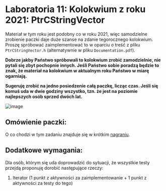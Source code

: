 # Laboratoria 11: Kolokwium z roku 2021: PtrCStringVector
Materiał w tym roku jest podobny co w roku 2021, więc samodzielne zrobienie paczki daje duże szanse na zdanie tegorocznego kolokwium.
Proszę spróbować zaimplementować to w oparciu o treść z pliku `PtrCStringVector.h`
(alternatywnie w pliku `Documentation.pdf`).

**Dobrze jakby Państwo spróbowali to kolokwium zrobić zamodzielnie, nie pytali się zbyt pochopnie innych. Jeśli Państwo sobie poradzą będzie to znak, że materiał na kolokwium w aktualnym roku Państwo w miarę ogarniają.**

**Sugeruję zrobić na jedno posiedzenie całą paczkę, licząc czas. Jeśli się komuś uda w dwie godziny wszystko, tzn. że jest na poziomie najlepszych osób sprzed dwóch lat.**

![image](./doxyfiles/diagramKolokwium1.png)

## Omówienie paczki:
O co chodzi w tym zadaniu znajduje się w krótkim [nagraniu](https://banbye.com/watch/v_r7wajtKuv3nG).

## Dodatkowe wymagania:
Dla osób, którym się uda doprowadzić do sytuacji, że wszystkie testy przejdą proponuję dorobić następujące rzeczy:
1. Iterator (1 punkt z aktywności za zaimplementowanie + 1 punkt z aktywności za testy do tego)
